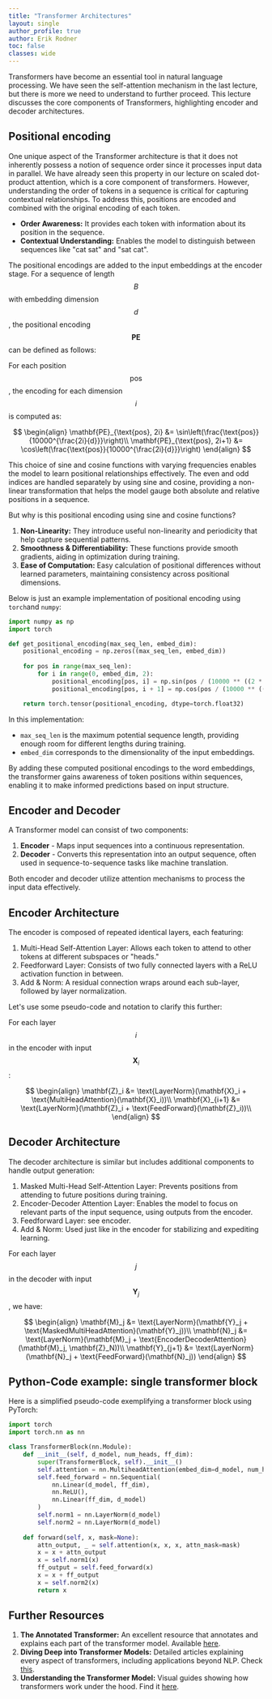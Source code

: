 ```yaml
---
title: "Transformer Architectures"
layout: single
author_profile: true
author: Erik Rodner
toc: false
classes: wide
---
```


Transformers have become an essential tool in natural language processing. We have seen the self-attention mechanism in the last lecture, but there is more we need to understand to further proceed. This lecture discusses the core components of Transformers, highlighting encoder and decoder architectures.

## Positional encoding

One unique aspect of the Transformer architecture is that it does not inherently possess a notion of sequence order since it processes input data in parallel. We have already seen this property in our lecture on scaled dot-product attention, which is a core component of transformers. However, understanding the order of tokens in a sequence is critical for capturing contextual relationships. To address this, positions are encoded and combined with the original encoding of each token.

- **Order Awareness:** It provides each token with information about its position in the sequence.
- **Contextual Understanding:** Enables the model to distinguish between sequences like "cat sat" and "sat cat".

The positional encodings are added to the input embeddings at the encoder stage. For a sequence of length $$ B $$ with embedding dimension $$ d $$, the positional encoding $$\mathbf{PE}$$ can be defined as follows:

For each position $$\text{pos}$$, the encoding for each dimension $$i$$ is computed as:

$$
\begin{align}
\mathbf{PE}_{\text{pos}, 2i} &= \sin\left(\frac{\text{pos}}{10000^{\frac{2i}{d}}}\right)\\
\mathbf{PE}_{\text{pos}, 2i+1} &= \cos\left(\frac{\text{pos}}{10000^{\frac{2i}{d}}}\right)
\end{align}
$$

This choice of sine and cosine functions with varying frequencies enables the model to learn positional relationships effectively. The even and odd indices are handled separately by using sine and cosine, providing a non-linear transformation that helps the model gauge both absolute and relative positions in a sequence.

But why is this positional encoding using sine and cosine functions?

1. **Non-Linearity:** They introduce useful non-linearity and periodicity that help capture sequential patterns.
2. **Smoothness & Differentiability:** These functions provide smooth gradients, aiding in optimization during training.
3. **Ease of Computation:** Easy calculation of positional differences without learned parameters, maintaining consistency across positional dimensions.

Below is just an example implementation of positional encoding using ``torch``and ``numpy``:
```python
import numpy as np
import torch

def get_positional_encoding(max_seq_len, embed_dim):
    positional_encoding = np.zeros((max_seq_len, embed_dim))
    
    for pos in range(max_seq_len):
        for i in range(0, embed_dim, 2):
            positional_encoding[pos, i] = np.sin(pos / (10000 ** ((2 * i)/embed_dim)))
            positional_encoding[pos, i + 1] = np.cos(pos / (10000 ** ((2 * i)/embed_dim)))

    return torch.tensor(positional_encoding, dtype=torch.float32)
```

In this implementation:
- `max_seq_len` is the maximum potential sequence length, providing enough room for different lengths during training.
- `embed_dim` corresponds to the dimensionality of the input embeddings.

By adding these computed positional encodings to the word embeddings, the transformer gains awareness of token positions within sequences, enabling it to make informed predictions based on input structure.

## Encoder and Decoder

A Transformer model can consist of two components:
1. **Encoder** - Maps input sequences into a continuous representation.
2. **Decoder** - Converts this representation into an output sequence, often used in sequence-to-sequence tasks like machine translation.

Both encoder and decoder utilize attention mechanisms to process the input data effectively.


## Encoder Architecture

The encoder is composed of repeated identical layers, each featuring:

1. Multi-Head Self-Attention Layer: Allows each token to attend to other tokens at different subspaces or "heads."
2. Feedforward Layer: Consists of two fully connected layers with a ReLU activation function in between.
3. Add & Norm: A residual connection wraps around each sub-layer, followed by layer normalization.

Let's use some pseudo-code and notation to clarify this further:

For each layer $$i$$ in the encoder with input $$\mathbf{X}_i$$:

$$
\begin{align}
\mathbf{Z}_i &= \text{LayerNorm}(\mathbf{X}_i + \text{MultiHeadAttention}(\mathbf{X}_i))\\
\mathbf{X}_{i+1} &= \text{LayerNorm}(\mathbf{Z}_i + \text{FeedForward}(\mathbf{Z}_i))\\
\end{align}
$$

## Decoder Architecture

The decoder architecture is similar but includes additional components to handle output generation:
1. Masked Multi-Head Self-Attention Layer: Prevents positions from attending to future positions during training.
2. Encoder-Decoder Attention Layer: Enables the model to focus on relevant parts of the input sequence, using outputs from the encoder.
3. Feedforward Layer: see encoder.
4. Add & Norm: Used just like in the encoder for stabilizing and expediting learning.

For each layer $$j$$ in the decoder with input $$\mathbf{Y}_j$$, we have:

$$
\begin{align}
\mathbf{M}_j &= \text{LayerNorm}(\mathbf{Y}_j + \text{MaskedMultiHeadAttention}(\mathbf{Y}_j))\\
\mathbf{N}_j &= \text{LayerNorm}(\mathbf{M}_j + \text{EncoderDecoderAttention}(\mathbf{M}_j, \mathbf{Z}_N))\\
\mathbf{Y}_{j+1} &= \text{LayerNorm}(\mathbf{N}_j + \text{FeedForward}(\mathbf{N}_j))
\end{align}
$$

## Python-Code example: single transformer block

Here is a simplified pseudo-code exemplifying a transformer block using PyTorch:

```python
import torch
import torch.nn as nn

class TransformerBlock(nn.Module):
    def __init__(self, d_model, num_heads, ff_dim):
        super(TransformerBlock, self).__init__()
        self.attention = nn.MultiheadAttention(embed_dim=d_model, num_heads=num_heads)
        self.feed_forward = nn.Sequential(
            nn.Linear(d_model, ff_dim),
            nn.ReLU(),
            nn.Linear(ff_dim, d_model)
        )
        self.norm1 = nn.LayerNorm(d_model)
        self.norm2 = nn.LayerNorm(d_model)
    
    def forward(self, x, mask=None):
        attn_output, _ = self.attention(x, x, x, attn_mask=mask)
        x = x + attn_output
        x = self.norm1(x)
        ff_output = self.feed_forward(x)
        x = x + ff_output
        x = self.norm2(x)
        return x
```

## Further Resources

1. **The Annotated Transformer:** An excellent resource that annotates and explains each part of the transformer model. Available [here](https://nlp.seas.harvard.edu/2018/04/03/attention.html).
2. **Diving Deep into Transformer Models:** Detailed articles explaining every aspect of transformers, including applications beyond NLP. Check [this](https://medium.com/syncedreview/a-brief-guide-to-transformers-a568aa9e0d2d).
3. **Understanding the Transformer Model:** Visual guides showing how transformers work under the hood. Find it [here](https://jalammar.github.io/illustrated-transformer/).